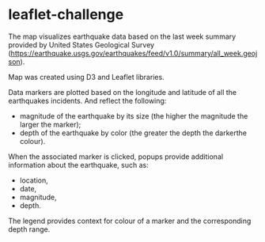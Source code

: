 # leaflet-challenge

The map visualizes earthquake data based on the last week summary provided by United States Geological Survey (https://earthquake.usgs.gov/earthquakes/feed/v1.0/summary/all_week.geojson).


Map was created using D3 and Leaflet libraries. 

Data markers are plotted based on the longitude and latitude of all the earthquakes incidents. And reflect the following:
- magnitude of the earthquake by its size (the higher the magnitude the larger the marker);
- depth of the earthquake by color (the greater the depth the darkerthe colour). 

When the associated marker is clicked, popups provide additional information about the earthquake, such as: 
- location,
- date, 
- magnitude, 
- depth.

The legend provides context for colour of a marker and the corresponding depth range.
